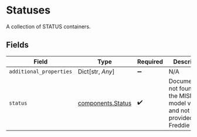 # Statuses

A collection of STATUS containers.


## Fields

| Field                                                                              | Type                                                                               | Required                                                                           | Description                                                                        |
| ---------------------------------------------------------------------------------- | ---------------------------------------------------------------------------------- | ---------------------------------------------------------------------------------- | ---------------------------------------------------------------------------------- |
| `additional_properties`                                                            | Dict[str, *Any*]                                                                   | :heavy_minus_sign:                                                                 | N/A                                                                                |
| `status`                                                                           | [components.Status](../../models/components/status.md)                             | :heavy_check_mark:                                                                 | Documentation not found in the MISMO model viewer and not provided by Freddie Mac. |